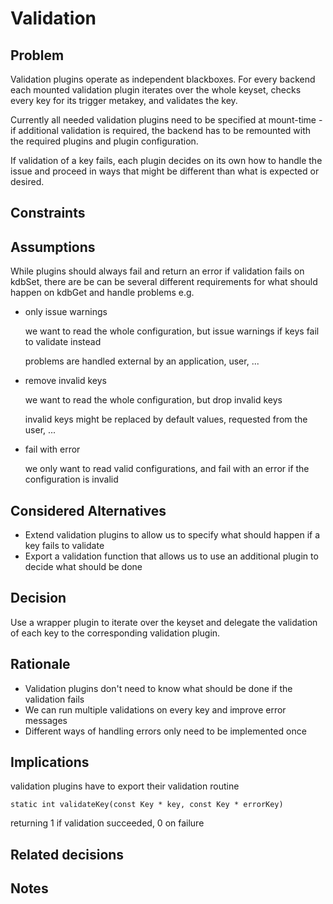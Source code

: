 # Validation

## Problem

Validation plugins operate as independent blackboxes.
For every backend each mounted validation plugin iterates
over the whole keyset, checks every key for its trigger metakey,
and validates the key.

Currently all needed validation plugins need to be specified at
mount-time - if additional validation is required, the backend
has to be remounted with the required plugins and plugin
configuration.

If validation of a key fails, each plugin decides on its own
how to handle the issue and proceed in ways that might be
different than what is expected or desired.


## Constraints

## Assumptions

While plugins should always fail and return an error if validation
fails on kdbSet, there are be can be several different requirements
for what should happen on kdbGet and handle problems e.g.

- only issue warnings

  we want to read the whole configuration, but issue warnings
  if keys fail to validate instead

  problems are handled external by an application, user, ...

- remove invalid keys

  we want to read the whole configuration, but drop invalid keys

  invalid keys might be replaced by default values, requested
  from the user, ...

- fail with error

  we only want to read valid configurations, and fail with
  an error if the configuration is invalid


## Considered Alternatives

- Extend validation plugins to allow us to specify what should happen
  if a key fails to validate
- Export a validation function that allows us to use an additional plugin
  to decide what should be done


## Decision

Use a wrapper plugin to iterate over the keyset and delegate the validation
of each key to the corresponding validation plugin.

## Rationale

- Validation plugins don't need to know what should be done if the validation fails
- We can run multiple validations on every key and improve error messages
- Different ways of handling errors only need to be implemented once

## Implications

validation plugins have to export their validation routine

`static int validateKey(const Key * key, const Key * errorKey)`

returning 1 if validation succeeded, 0 on failure

## Related decisions

## Notes
